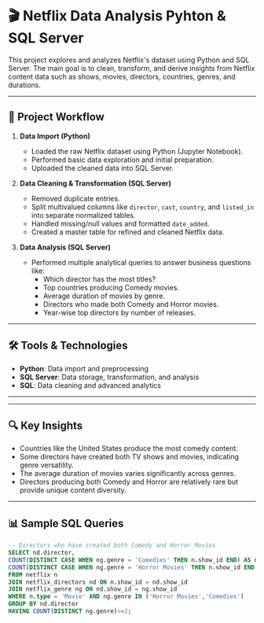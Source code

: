 # 🎬 Netflix Data Analysis Pyhton & SQL Server

This project explores and analyzes Netflix's dataset using Python and SQL Server. The main goal is to clean, transform, and derive insights from Netflix content data such as shows, movies, directors, countries, genres, and durations.

---

## 📌 Project Workflow

1. **Data Import (Python)**
   - Loaded the raw Netflix dataset using Python (Jupyter Notebook).
   - Performed basic data exploration and initial preparation.
   - Uploaded the cleaned data into SQL Server.

2. **Data Cleaning & Transformation (SQL Server)**
   - Removed duplicate entries.
   - Split multivalued columns like `director`, `cast`, `country`, and `listed_in` into separate normalized tables.
   - Handled missing/null values and formatted `date_added`.
   - Created a master table for refined and cleaned Netflix data.

3. **Data Analysis (SQL Server)**
   - Performed multiple analytical queries to answer business questions like:
     - Which director has the most titles?
     - Top countries producing Comedy movies.
     - Average duration of movies by genre.
     - Directors who made both Comedy and Horror movies.
     - Year-wise top directors by number of releases.

---

## 🛠️ Tools & Technologies

- **Python**: Data import and preprocessing
- **SQL Server**: Data storage, transformation, and analysis
- **SQL**: Data cleaning and advanced analytics

---


---

## 🔍 Key Insights

- Countries like the United States produce the most comedy content.
- Some directors have created both TV shows and movies, indicating genre versatility.
- The average duration of movies varies significantly across genres.
- Directors producing both Comedy and Horror are relatively rare but provide unique content diversity.

---

## 📊 Sample SQL Queries

```sql
-- Directors who have created both Comedy and Horror Movies
SELECT nd.director,
COUNT(DISTINCT CASE WHEN ng.genre = 'Comedies' THEN n.show_id END) AS no_of_comedy,
COUNT(DISTINCT CASE WHEN ng.genre = 'Horror Movies' THEN n.show_id END) AS no_of_horror
FROM netflix n
JOIN netflix_directors nd ON n.show_id = nd.show_id
JOIN netflix_genre ng ON nd.show_id = ng.show_id
WHERE n.type = 'Movie' AND ng.genre IN ('Horror Movies','Comedies')
GROUP BY nd.director
HAVING COUNT(DISTINCT ng.genre)>=2;


